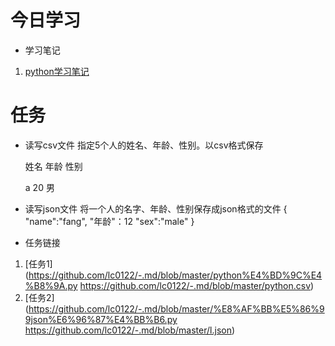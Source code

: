 # 今日学习
* 学习笔记
1. [python学习笔记](https://github.com/lc0122/-.md/blob/master/python%E7%AC%94%E8%AE%B0.md)
# 任务
* 读写csv文件
指定5个人的姓名、年龄、性别。以csv格式保存

  姓名 年龄 性别

   a    20    男

* 读写json文件
将一个人的名字、年龄、性别保存成json格式的文件
{
    "name":"fang",
    "年龄"：12
    "sex":"male"
}

* 任务链接
1. [任务1](https://github.com/lc0122/-.md/blob/master/python%E4%BD%9C%E4%B8%9A.py https://github.com/lc0122/-.md/blob/master/python.csv)
2. [任务2](https://github.com/lc0122/-.md/blob/master/%E8%AF%BB%E5%86%99json%E6%96%87%E4%BB%B6.py https://github.com/lc0122/-.md/blob/master/l.json)



